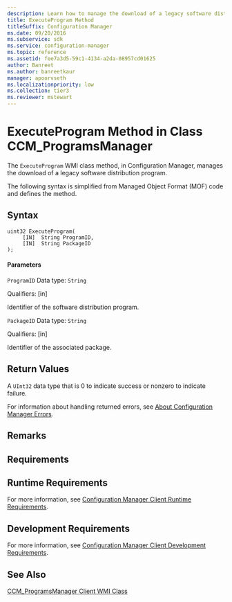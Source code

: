 ```yaml
---
description: Learn how to manage the download of a legacy software distribution program using ExecuteProgram class method.
title: ExecuteProgram Method
titleSuffix: Configuration Manager
ms.date: 09/20/2016
ms.subservice: sdk
ms.service: configuration-manager
ms.topic: reference
ms.assetid: fee7a3d5-59c1-4134-a2da-08957cd01625
author: Banreet
ms.author: banreetkaur
manager: apoorvseth
ms.localizationpriority: low
ms.collection: tier3
ms.reviewer: mstewart
---
```

# ExecuteProgram Method in Class CCM_ProgramsManager
The `ExecuteProgram` WMI class method, in Configuration Manager, manages the download of a legacy software distribution program.

 The following syntax is simplified from Managed Object Format (MOF) code and defines the method.

## Syntax

```
uint32 ExecuteProgram(
     [IN]  String ProgramID,
     [IN]  String PackageID
);
```

#### Parameters
 `ProgramID`
 Data type: `String`

 Qualifiers: [in]

 Identifier of the software distribution program.

 `PackageID`
 Data type: `String`

 Qualifiers: [in]

 Identifier of the associated package.

## Return Values
 A `UInt32` data type that is 0 to indicate success or nonzero to indicate failure.

 For information about handling returned errors, see [About Configuration Manager Errors](../../../../../develop/core/understand/about-configuration-manager-errors.md).

## Remarks

## Requirements

## Runtime Requirements
 For more information, see [Configuration Manager Client Runtime Requirements](../../../../../develop/core/reqs/client-runtime-requirements.md).

## Development Requirements
 For more information, see [Configuration Manager Client Development Requirements](../../../../../develop/core/reqs/client-development-requirements.md).

## See Also
 [CCM_ProgramsManager Client WMI Class](../../../../../develop/reference/core/clients/sdk/ccm_programsmanager-client-wmi-class.md)
